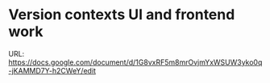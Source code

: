 # Version contexts UI and frontend work

URL: https://docs.google.com/document/d/1G8vxRF5m8mrOvjmYxWSUW3yko0q-jKAMMD7Y-h2CWeY/edit
